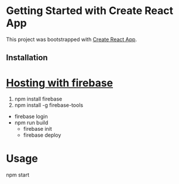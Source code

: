 # Getting Started with Create React App

This project was bootstrapped with [Create React App](https://github.com/facebook/create-react-app).

## Installation

# [Hosting with firebase](https://www.freecodecamp.org/news/how-to-deploy-a-react-app-with-firebase/)

1. npm install firebase
2. npm install -g firebase-tools
* firebase login
* npm run build
   * firebase init
   * firebase deploy
 
# Usage

npm start
